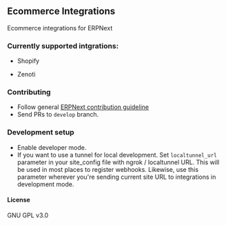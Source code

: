 ## Ecommerce Integrations

Ecommerce integrations for ERPNext

### Currently supported intgrations:

- Shopify

- Zenoti


### Contributing

- Follow general [ERPNext contribution guideline](https://github.com/frappe/erpnext/wiki/Contribution-Guidelines)
- Send PRs to `develop` branch.


### Development setup

- Enable developer mode.
- If you want to use a tunnel for local development. Set `localtunnel_url` parameter in your site_config file with ngrok / localtunnel URL. This will be used in most places to register webhooks. Likewise, use this parameter wherever you're sending current site URL to integrations in development mode.


#### License

GNU GPL v3.0
